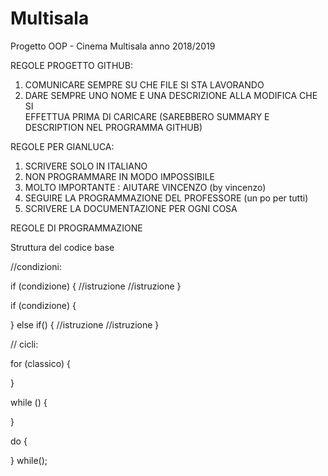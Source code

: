 
# Multisala
Progetto OOP - Cinema Multisala anno 2018/2019

REGOLE PROGETTO GITHUB:
  1) COMUNICARE SEMPRE SU CHE FILE SI STA LAVORANDO
  2) DARE SEMPRE UNO NOME E UNA DESCRIZIONE ALLA MODIFICA CHE SI  
     EFFETTUA PRIMA DI CARICARE
     (SAREBBERO SUMMARY E DESCRIPTION NEL PROGRAMMA GITHUB)

REGOLE PER GIANLUCA:
  1) SCRIVERE SOLO IN ITALIANO
  2) NON PROGRAMMARE IN MODO IMPOSSIBILE
  3) MOLTO IMPORTANTE : AIUTARE VINCENZO (by vincenzo)
  4) SEGUIRE LA PROGRAMMAZIONE DEL PROFESSORE (un po per tutti)
  5) SCRIVERE LA DOCUMENTAZIONE PER OGNI COSA


REGOLE DI PROGRAMMAZIONE

Struttura del codice base

//condizioni:

if (condizione) {
  //istruzione
  //istruzione
}

if (condizione) {

} else if() {
  //istruzione
  //istruzione
}

// cicli:

for (classico) {

}

while () {

}

do {

} while();
